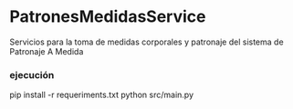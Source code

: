 # PatronesMedidasService
Servicios para la toma de medidas corporales y patronaje del sistema de Patronaje A Medida

### ejecución
pip install -r requeriments.txt
python src/main.py
